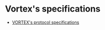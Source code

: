 # Vortex's specifications

* [VORTEX's protocol specifications](https://github.com/vortexchat/vortex-specifications/blob/master/vortex-protocol-specifications.md)
